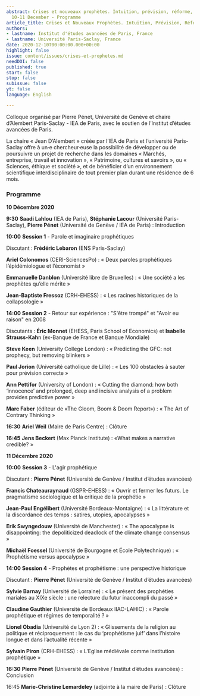 ```yaml
---
abstract: Crises et nouveaux prophètes. Intuition, prévision, réforme, Paris IAS,
  10-11 December - Programme
article_title: Crises et Nouveaux Prophètes. Intuition, Prévision, Réforme - Programme
authors:
- lastname: Institut d'études avancées de Paris, France
- lastname: Université Paris-Saclay, France
date: 2020-12-10T00:00:00.000+00:00
highlight: false
issue: content/issues/crises-et-prophetes.md
needDOI: false
published: true
start: false
stop: false
subissue: false
yt: false
language: English

---
```

Colloque organisé par Pierre Pénet, Université de Genève et chaire d’Alembert Paris-Saclay - IEA de Paris, avec le soutien de l’Institut d’études avancées de Paris.

La chaire « Jean D’Alembert » créée par l’IEA de Paris et l’université Paris-Saclay offre à un·e chercheur·euse la possibilité de développer ou de poursuivre un projet de recherche dans les domaines « Marchés, entreprise, travail et innovation », « Patrimoine, cultures et savoirs », ou « Sciences, éthique et société », et de bénéficier d’un environnement scientifique interdisciplinaire de tout premier plan durant une résidence de 6 mois.

### Programme

**10 Décembre 2020**

**9:30**    **Saadi Lahlou** (IEA de Paris), **Stéphanie Lacour** (Université Paris-Saclay), **Pierre Pénet** (Université de Genève / IEA de Paris) : Introduction

**10:00**   **Session 1** - Parole et imaginaire prophétiques

Discutant : **Frédéric Lebaron**  (ENS Paris-Saclay)

**Ariel Colonomos** (CERI-SciencesPo) : « Deux paroles prophétiques l’épidémiologue et l’économist »

**Emmanuelle Danblon** (Université libre de Bruxelles) : « Une société a les prophètes qu’elle mérite »

**Jean-Baptiste Fressoz** (CRH-EHESS) : « Les racines historiques de la collapsologie »

**14:00   Session 2** - Retour sur expérience : "S'être trompé" et "Avoir eu raison" en 2008

Discutants : **Éric Monnet** (EHESS, Paris School of Economics) et **Isabelle Strauss-Kah**n (ex-Banque de France et Banque Mondiale)

**Steve Keen** (University College London) : « Predicting the GFC: not prophecy, but removing blinkers »

**Paul Jorion** (Université catholique de Lille) : « Les 100 obstacles à sauter pour prévision correcte »

**Ann Pettifor** (University of London) : « Cutting the diamond: how both ‘innocence’ and prolonged, deep and incisive analysis of a problem provides predictive power »

**Marc Faber** (éditeur de «The Gloom, Boom & Doom Report») : « The Art of Contrary Thinking »

**16:30**   **Ariel Weil** (Maire de Paris Centre) : Clôture

**16:45**   **Jens Beckert** (Max Planck Institute) : «What makes a narrative credible? »

**11 Décembre 2020**

**10:00**   **Session 3** - L'agir prophétique

Discutant : **Pierre Pénet** (Université de Genève / Institut d’études avancées)

**Francis Chateauraynaud** (GSPR-EHESS) : « Ouvrir et fermer les futurs. Le pragmatisme sociologique et la critique de la prophétie »

**Jean-Paul Engélibert** (Université Bordeaux-Montaigne) : « La littérature et la discordance des temps : satires, utopies, apocalypses »

**Erik Swyngedouw** (Université de Manchester) : « The apocalypse is disappointing: the depoliticized deadlock of the climate change consensus »

**Michaël Foessel** (Université de Bourgogne et École Polytechnique) : « Prophétisme versus apocalypse »

**14:00   Session 4** - Prophètes et prophétisme : une perspective historique

Discutant : **Pierre Pénet** (Université de Genève / Institut d’études avancées)

**Sylvie Barnay** (Université de Lorraine) : « Le présent des prophéties mariales au XIXe siècle : une relecture du futur inaccompli du passé »

**Claudine Gauthier** (Université de Bordeaux IIAC-LAHIC) : « Parole prophétique et régimes de temporalité ? »

**Lionel Obadia** (Université de Lyon 2) : « Glissements de la religion au politique et réciproquement : le cas du ‘prophétisme juif’ dans l’histoire longue et dans l’actualité récente »

**Sylvain Piron** (CRH-EHESS) : « L'Eglise médiévale comme institution prophétique »

**16:30**   **Pierre Pénet** (Université de Genève / Institut d’études avancées) : Conclusion

16:45   **Marie-Christine Lemardeley** (adjointe à la maire de Paris) : Clôture
